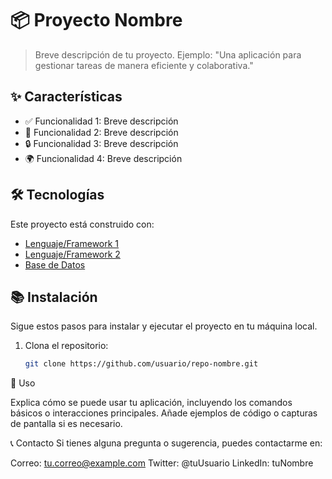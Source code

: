 # 📦 Proyecto Nombre

> Breve descripción de tu proyecto. Ejemplo: "Una aplicación para gestionar tareas de manera eficiente y colaborativa."


## ✨ Características

- ✅ Funcionalidad 1: Breve descripción
- 🚀 Funcionalidad 2: Breve descripción
- 🔒 Funcionalidad 3: Breve descripción
- 🌍 Funcionalidad 4: Breve descripción

## 🛠️ Tecnologías

Este proyecto está construido con:

- [Lenguaje/Framework 1](https://link-al-lenguaje1.com)
- [Lenguaje/Framework 2](https://link-al-lenguaje2.com)
- [Base de Datos](https://link-a-la-bd.com)

## 📚 Instalación

Sigue estos pasos para instalar y ejecutar el proyecto en tu máquina local.

1. Clona el repositorio:
   ```bash
   git clone https://github.com/usuario/repo-nombre.git


🚀 Uso

Explica cómo se puede usar tu aplicación, incluyendo los comandos básicos o interacciones principales.
Añade ejemplos de código o capturas de pantalla si es necesario.

📞 Contacto
Si tienes alguna pregunta o sugerencia, puedes contactarme en:

Correo: tu.correo@example.com
Twitter: @tuUsuario
LinkedIn: tuNombre
